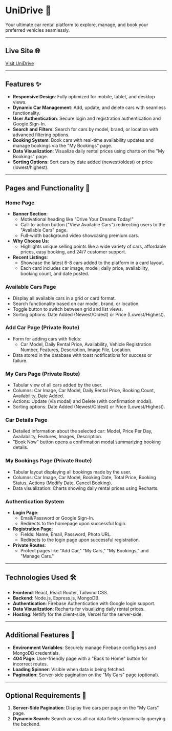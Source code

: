 # UniDrive 🚗  
Your ultimate car rental platform to explore, manage, and book your preferred vehicles seamlessly.  

---

## Live Site 🌐  
[Visit UniDrive](https://uni-drive-client.vercel.app/)  

---

## Features ✨  
- **Responsive Design**: Fully optimized for mobile, tablet, and desktop views.  
- **Dynamic Car Management**: Add, update, and delete cars with seamless functionality.  
- **User Authentication**: Secure login and registration authentication and Google Sign-In.  
- **Search and Filters**: Search for cars by model, brand, or location with advanced filtering options.  
- **Booking System**: Book cars with real-time availability updates and manage bookings via the "My Bookings" page.  
- **Data Visualization**: Visualize daily rental prices using charts on the "My Bookings" page.  
- **Sorting Options**: Sort cars by date added (newest/oldest) or price (lowest/highest).  

---

## Pages and Functionality 📖  

### **Home Page**  
- **Banner Section**:  
  - Motivational heading like "Drive Your Dreams Today!"  
  - Call-to-action button ("View Available Cars") redirecting users to the "Available Cars" page.  
  - Full-width background video showcasing premium cars.  
- **Why Choose Us**:  
  - Highlights unique selling points like a wide variety of cars, affordable prices, easy booking, and 24/7 customer support.  
- **Recent Listings**:  
  - Showcase the latest 6-8 cars added to the platform in a card layout.  
  - Each card includes car image, model, daily price, availability, booking count, and date posted.  

### **Available Cars Page**  
- Display all available cars in a grid or card format.  
- Search functionality based on car model, brand, or location.  
- Toggle button to switch between grid and list views.  
- Sorting options: Date Added (Newest/Oldest) or Price (Lowest/Highest).  

### **Add Car Page (Private Route)**  
- Form for adding cars with fields:  
  - Car Model, Daily Rental Price, Availability, Vehicle Registration Number, Features, Description, Image File, Location.  
- Data stored in the database with toast notifications for success or failure.  

### **My Cars Page (Private Route)**  
- Tabular view of all cars added by the user.  
- Columns: Car Image, Car Model, Daily Rental Price, Booking Count, Availability, Date Added.  
- Actions: Update (via modal) and Delete (with confirmation modal).  
- Sorting options: Date Added (Newest/Oldest) or Price (Lowest/Highest).  

### **Car Details Page**  
- Detailed information about the selected car: Model, Price Per Day, Availability, Features, Images, Description.  
- "Book Now" button opens a confirmation modal summarizing booking details.  

### **My Bookings Page (Private Route)**  
- Tabular layout displaying all bookings made by the user.  
- Columns: Car Image, Car Model, Booking Date, Total Price, Booking Status, Actions (Modify Date, Cancel Booking).  
- Data visualization: Charts showing daily rental prices using Recharts.  

### **Authentication System**  
- **Login Page**:  
  - Email/Password or Google Sign-In.  
  - Redirects to the homepage upon successful login.  
- **Registration Page**:  
  - Fields: Name, Email, Password, Photo URL.  
  - Redirects to the login page upon successful registration.  
- **Private Routes**:  
  - Protect pages like "Add Car," "My Cars," "My Bookings," and "Manage Cars."  

---

## Technologies Used 🛠️  
- **Frontend**: React, React Router, Tailwind CSS.  
- **Backend**: Node.js, Express.js, MongoDB.  
- **Authentication**: Firebase Authentication with Google login support.  
- **Data Visualization**: Recharts for visualizing daily rental prices.  
- **Hosting**: Netlify for the client-side, Vercel for the server-side.  

---

## Additional Features 🚀  
- **Environment Variables**: Securely manage Firebase config keys and MongoDB credentials.  
- **404 Page**: User-friendly page with a "Back to Home" button for incorrect routes.  
- **Loading Spinner**: Visible when data is being fetched.  
- **Pagination**: Server-side pagination on the "My Cars" page (optional).  

---

## Optional Requirements 🌟  
1. **Server-Side Pagination**: Display five cars per page on the "My Cars" page.  
2. **Dynamic Search**: Search across all car data fields dynamically querying the backend. 
